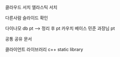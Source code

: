클라우드 서치
엘라스틱 서치

다른사람 슬라이드 확인

다이나모 db pt --> 정리 후 pt
카우치 베이스 민준 과장님 pt


공통 공유 문서

클라이언트 라이브러리 c++
static library
